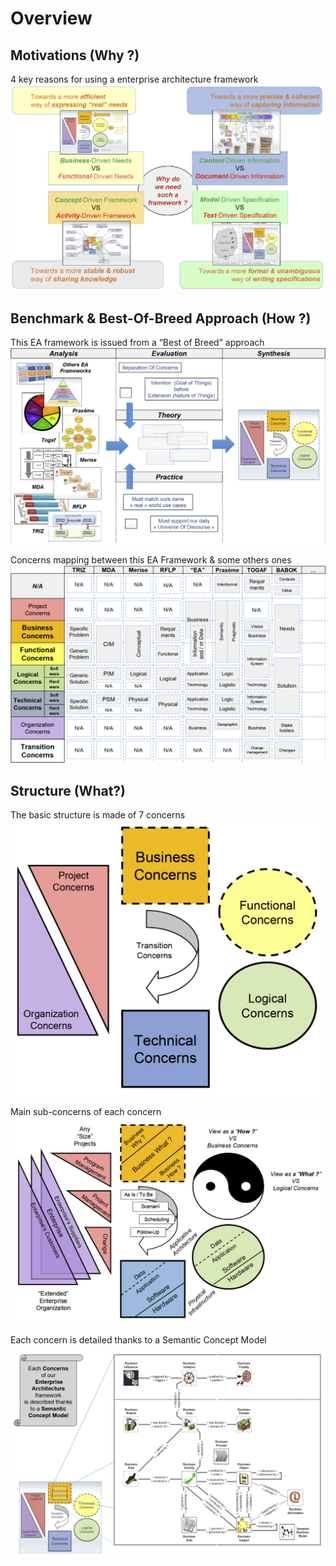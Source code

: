 Overview
==

Motivations (Why ?)
-
4 key reasons for using a enterprise architecture framework
![alt text](https://github.com/iPlumb3r/pEAr4pEEr/blob/master/images/Overview_Why.png)


Benchmark & Best-Of-Breed Approach (How ?)
-
This EA framework is issued from a “Best of Breed” approach
![alt text](https://github.com/iPlumb3r/pEAr4pEEr/blob/master/images/Overview_How_1.png)

Concerns mapping between this EA Framework & some others ones
![alt text](https://github.com/iPlumb3r/pEAr4pEEr/blob/master/images/Overview_How_2.png)


Structure (What?)
-
The basic structure is made of 7 concerns
![alt text](https://github.com/iPlumb3r/pEAr4pEEr/blob/master/images/Overview_What_1.png)

Main sub-concerns of each concern
![alt text](https://github.com/iPlumb3r/pEAr4pEEr/blob/master/images/Overview_What_2_2020-03-24.png)

Each concern is detailed thanks to a Semantic Concept Model
![alt text](https://github.com/iPlumb3r/pEAr4pEEr/blob/master/images/Overview_What_3.png)






